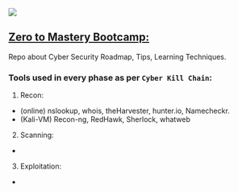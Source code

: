 ![](https://img.shields.io/badge/ZtoM-BootCamp-purple)

## [Zero to Mastery Bootcamp:](https://www.udemy.com/course/complete-ethical-hacking-bootcamp-zero-to-mastery/)
Repo about Cyber Security Roadmap, Tips, Learning Techniques.

### Tools used in every phase as per `Cyber Kill Chain`:
1. Recon:
- (online) nslookup, whois, theHarvester, hunter.io, Namecheckr.
- (Kali-VM) Recon-ng, RedHawk, Sherlock, whatweb

2. Scanning:
- 

3. Exploitation:
- 
